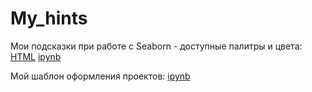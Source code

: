 # My_hints
Мои подсказки при работе с Seaborn - доступные палитры и цвета:
[HTML](https://github.com/Malakhova-Natalya/My_hints/blob/main/My%20hint%20-%20Seaborn.html "HTML") [ipynb](https://github.com/Malakhova-Natalya/My_hints/blob/main/My%20hint%20-%20Seaborn.ipynb "ipynb") 

Мой шаблон оформления проектов:
[ipynb](https://github.com/Malakhova-Natalya/My_hints/blob/main/My%20hint%20-%20Project_template.ipynb "Мой шаблон оформления проектов")
